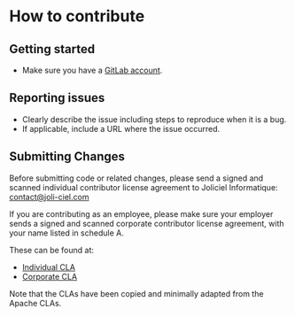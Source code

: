# How to contribute

## Getting started

* Make sure you have a [GitLab account](https://gitlab.com/users/sign_in).

## Reporting issues

* Clearly describe the issue including steps to reproduce when it is a bug.
* If applicable, include a URL where the issue occurred.

## Submitting Changes

Before submitting code or related changes, please send a signed and scanned individual contributor license agreement to Joliciel Informatique: contact@joli-ciel.com

If you are contributing as an employee, please make sure your employer sends a signed and scanned corporate contributor license agreement, with your name listed in schedule A.

These can be found at:

* [Individual CLA](https://github.com/joliciel-informatique/cla/blob/master/CLA-individual-Joliciel.pdf)
* [Corporate CLA](https://github.com/joliciel-informatique/cla/blob/master/CLA-corporate-Joliciel.pdf)

Note that the CLAs have been copied and minimally adapted from the Apache CLAs.
